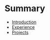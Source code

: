 # Summary

* [Introduction](introduction.md)
* [Experience](experience.md)
* [Projects](projects.md)

